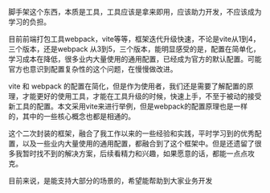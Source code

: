 脚手架这个东西，本质是工具，工具应该是拿来即用，应该助力开发，不应该成为学习的负担。

目前前端打包工具webpack，vite等等，框架迭代升级快速，不论是vite从1到4，三个版本，还是webpack 从3到5，三个版本，能明显感受的是，配置在简单化，学习成本在降低，很多业内大量使用的通用配置，已经成为官方的默认配置。可能官方也意识到配置复杂性的这个问题，在慢慢做改进。

vite 和 webpack 的配置在简化，但是作为使用者，我们还是需要了解配置的原理，才能更好的使用工具，才能在工具升级的时候，快速上手，不至于被动的接受新工具的配置。本文采用vite来进行举例，但是webpack的配置原理也是一样的，其中的一些核心概念也都是相通的。

这个二次封装的框架，融合了我工作以来的一些经验和实践，平时学习到的优秀配置，以及一些业内大量使用的通用配置，都融合到了这个框架中。但是还遗留了很多我暂时找不到的解决方案，后续看精力和兴趣，如果愿意的话，都能一点点攻克。

目前来说，是能支持大部分的场景的，希望能帮助到大家业务开发


